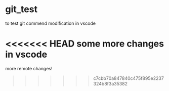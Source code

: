 # git_test
to test git commend
modification in vscode

<<<<<<< HEAD
some more changes in vscode
=======
more remote changes!
>>>>>>> c7cbb70a847840c475f895e2237324b8f3a35382
